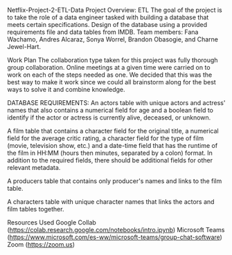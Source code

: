Netflix-Project-2-ETL-Data
Project Overview: ETL
The goal of the project is to take the role of a data engineer tasked with building a database that meets certain specifications. Design of the database using a provided requirements file and data tables from IMDB.
Team members: Fana Wachamo, Andres Alcaraz, Sonya Worrel, Brandon Obasogie, and Charne Jewel-Hart. 

Work Plan
The collaboration type taken for this project was fully thorough group collaboration. Online meetings at a given time were carried on to work on each of the steps needed as one. We decided that this was the best way to make it work since we could all brainstorm along for the best ways to solve it and combine knowledge.

DATABASE REQUIREMENTS:
An actors table with unique actors and actress' names that also contains a numerical field for age and a boolean field to identify if the actor or actress is currently alive, deceased, or unknown.

A film table that contains a character field for the original title, a numerical field for the average critic rating, a character field for the type of film (movie, television show, etc.) and a date-time field that has the runtime of the film in HH:MM (hours then minutes, separated by a colon) format. In addition to the required fields, there should be additional fields for other relevant metadata.

A producers table that contains only producer's names and links to the film table.

A characters table with unique character names that links the actors and film tables together.

Resources Used
Google Collab (https://colab.research.google.com/notebooks/intro.ipynb)
Microsoft Teams (https://www.microsoft.com/es-ww/microsoft-teams/group-chat-software)
Zoom (https://zoom.us)
